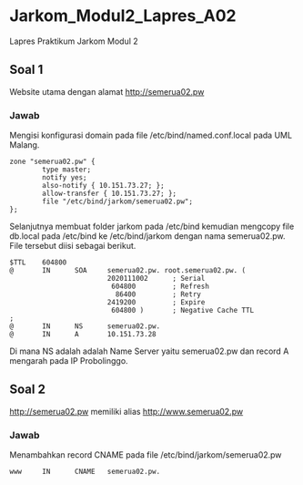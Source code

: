 # Jarkom_Modul2_Lapres_A02
Lapres Praktikum Jarkom Modul 2

## Soal 1
Website utama dengan alamat http://semerua02.pw
### Jawab
Mengisi konfigurasi domain pada file /etc/bind/named.conf.local pada UML Malang.

~~~
zone "semerua02.pw" {
        type master;
        notify yes;
        also-notify { 10.151.73.27; };
        allow-transfer { 10.151.73.27; };
        file "/etc/bind/jarkom/semerua02.pw";
};
~~~
Selanjutnya membuat folder jarkom pada /etc/bind kemudian mengcopy file db.local pada /etc/bind ke /etc/bind/jarkom dengan nama semerua02.pw.
File tersebut diisi sebagai berikut.
~~~
$TTL    604800
@       IN      SOA     semerua02.pw. root.semerua02.pw. (
                        2020111002      ; Serial
                         604800         ; Refresh
                          86400         ; Retry
                        2419200         ; Expire
                         604800 )       ; Negative Cache TTL
;
@       IN      NS      semerua02.pw.
@       IN      A       10.151.73.28 
~~~
Di mana NS adalah adalah Name Server yaitu semerua02.pw dan record A mengarah pada IP Probolinggo.

## Soal 2
http://semerua02.pw memiliki alias http://www.semerua02.pw
### Jawab
Menambahkan record CNAME pada file /etc/bind/jarkom/semerua02.pw
~~~
www     IN      CNAME   semerua02.pw.
~~~
